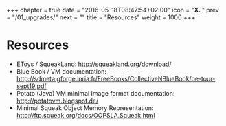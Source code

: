 +++
chapter = true
date = "2016-05-18T08:47:54+02:00"
icon = "<b>X. </b>"
prev = "/01_upgrades/"
next = ""
title = "Resources"
weight = 1000
+++

# Resources

* EToys / SqueakLand: http://squeakland.org/download/
* Blue Book / VM documentation: http://sdmeta.gforge.inria.fr/FreeBooks/CollectiveNBlueBook/oe-tour-sept19.pdf
* Potato (Java) VM minimal Image format documentation: http://potatovm.blogspot.de/
* Minimal Squeak Object Memory Representation: http://ftp.squeak.org/docs/OOPSLA.Squeak.html
